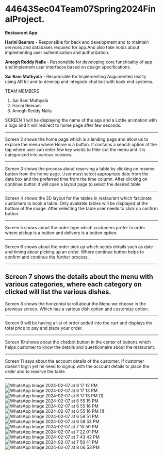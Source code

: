 # 44643Sec04Team07Spring2024FinalProject.
**Restaurant App**

**Harini Beeram** - Responsible for back end development and to maintain services and databases required for app.And also take holds about implementing user authentication and authorization.

**Amogh Reddy Nalla** - Responsible for developing core functioality of app and Implement user interfaces based on design specifications.

**Sai Ram Muthyala** - Responsible for Implementing Augumented reality using AR kit and to develop and integrate chat bot with back end systems. 

   TEAM MEMBERS
1.	Sai Ram Muthyala
2.	Harini Beeram
3.	Amogh Reddy Nalla

SCREEN 1 will be displaying the name of the app and a Lottie animation with a logo and it will redirect to home page after few seconds.

----------------------------------------------------------------------------------------------------------------------------
 
Screen 2 shows the home page which is a landing page and allow us to explore the menu where Home is a button. It contains a search option at the top where user can enter few key words to filter out the menu and it is categorized into various cuisines.

----------------------------------------------------------------------------------------------------------------------

Screen 3 shows the process about reserving a table by clicking on reserve button from the home page. User must select appropriate date from the date box and the preferred time from the time column. After clicking on continue button it will open a layout page to select the desired table 

----------------------------------------------------------------------------------------------------------------------
 
Screen 4 shows the 3D layout for the tables in restaurant which fascinate customers to book a table. Only available tables will be displayed at the bottom of the image. After selecting the table user needs to click on confirm button 

----------------------------------------------------------------------------------------------------------------------
 
Screen 5 shows about the order type which customers prefer to order where pickup is a button and delivery is a button option.

-------------------------------------------------------------------------------------------------------------------------
 
Screen 6  shows about the order pick up which needs details such as date and timing about picking up an order. Where continue button helps to confirm and continue the further process.

-------------------------------------------------------------------------------------------------------------------------------
 
Screen 7  shows the details about the menu with various categories, where each category on clicked will list the various dishes.
------------------------------------------------------------------------------------------------------------------------------
 
Screen 8 shows the horizontal scroll about the Menu we choose in the previous screen.
Which has a various dish option and customize option.

--------------------------------------------------------------------------------------------------------------------------------

Screen 9 will be having a list of order added into the cart and displays the total price to pay and place your order.

--------------------------------------------------------------------------------------------------------------------------------
 
Screen 10 shows about the chatbot button in the center of buttons which helps customer to know the details and questionnaire about the restaurant.

--------------------------------------------------------------------------------------------------------------------------------

Screen 11 says about the account details of the customer. If customer doesn’t login yet he need to signup with the account details to place the order and to reserve the table.

--------------------------------------------------------------------------------------------------------------------------------

![WhatsApp Image 2024-02-07 at 6 17 12 PM](https://github.com/HariniBeeram/44643Sec04Team07Spring2024FinalProject./assets/142835838/2694476f-3076-4886-8d8b-b6a7e123f426)
![WhatsApp Image 2024-02-07 at 6 17 13 PM](https://github.com/HariniBeeram/44643Sec04Team07Spring2024FinalProject./assets/142835838/3b708467-d685-4c4f-aece-39ca1f28911e)
![WhatsApp Image 2024-02-07 at 6 17 13 PM (1)](https://github.com/HariniBeeram/44643Sec04Team07Spring2024FinalProject./assets/142835838/3c5f4bb4-be80-4301-83e4-8c17485947c5)
![WhatsApp Image 2024-02-07 at 6 55 15 PM](https://github.com/HariniBeeram/44643Sec04Team07Spring2024FinalProject./assets/142835838/d4a95549-3e90-4c41-8384-9db76731fdf9)
![WhatsApp Image 2024-02-07 at 6 55 16 PM](https://github.com/HariniBeeram/44643Sec04Team07Spring2024FinalProject./assets/142835838/398bbbcb-8197-4aad-ac5a-6c496846b8cb)
![WhatsApp Image 2024-02-07 at 6 55 16 PM (1)](https://github.com/HariniBeeram/44643Sec04Team07Spring2024FinalProject./assets/142835838/2d591585-8929-4344-9caa-bdb27dd0e453)
![WhatsApp Image 2024-02-07 at 6 58 51 PM](https://github.com/HariniBeeram/44643Sec04Team07Spring2024FinalProject./assets/142835838/1c30806e-2b81-4548-89a9-96e60a4b61ff)
![WhatsApp Image 2024-02-07 at 6 58 53 PM](https://github.com/HariniBeeram/44643Sec04Team07Spring2024FinalProject./assets/142835838/5d0230c1-e487-47a0-ac83-066d6ef44132)
![WhatsApp Image 2024-02-07 at 7 10 59 PM](https://github.com/HariniBeeram/44643Sec04Team07Spring2024FinalProject./assets/142835838/b467ffd7-f75e-4962-b47f-675d4e897c41)
![WhatsApp Image 2024-02-07 at 7 22 01 PM](https://github.com/HariniBeeram/44643Sec04Team07Spring2024FinalProject./assets/142835838/939ae3e3-4301-4cac-98f9-12d772efb631)
![WhatsApp Image 2024-02-07 at 7 43 42 PM](https://github.com/HariniBeeram/44643Sec04Team07Spring2024FinalProject./assets/142835838/b3f3fa67-d3e3-4013-b3bf-d5a7e406347c)
![WhatsApp Image 2024-02-07 at 7 58 41 PM](https://github.com/HariniBeeram/44643Sec04Team07Spring2024FinalProject./assets/142835838/677ad9b3-0c85-4045-a8f0-e43072b69c55)
![WhatsApp Image 2024-02-07 at 8 06 53 PM](https://github.com/HariniBeeram/44643Sec04Team07Spring2024FinalProject./assets/142835838/d80dc996-fd89-4032-9eaf-ecb20af62eb4)









                          
              
    





   
                                                            
                   
  


                                                                                                                       
                                                                                                                         









